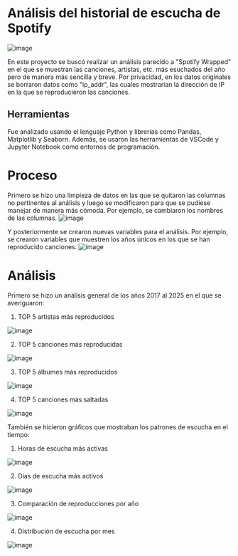 # Análisis del historial de escucha de Spotify
![image](https://github.com/user-attachments/assets/4d328eb8-670d-48cf-be13-5e794b5d3e39)

En este proyecto se buscó realizar un análisis parecido a "Spotify Wrapped" en el que se muestran las canciones, artistas, etc. más esuchados del año pero de manera más sencilla y breve.
Por privacidad, en los datos originales se borraron datos como "ip_addr", las cuales mostrarían la dirección de IP en la que se reproducieron las canciones.

## Herramientas
Fue analizado usando el lenguaje Python y librerías como Pandas, Matplotlib y Seaborn. Además, se usaron las herramientas de VSCode y Jupyter Notebook como entornos de programación.

# Proceso
Primero se hizo una limpieza de datos en las que se quitaron las columnas no pertinentes al análisis y luego se modificaron para que se pudiese manejar de manera más cómoda.
Por ejemplo, se cambiaron los nombres de las columnas.
![image](https://github.com/user-attachments/assets/e6804aa4-8352-42f1-b67f-a08e6e9bac54)

Y posteriormente se crearon nuevas variables para el análisis. Por ejemplo, se crearon variables que muestren los años únicos en los que se han reproducido canciones.
![image](https://github.com/user-attachments/assets/777a64ce-a4f3-42bc-adf8-1d80baf82c6a)

# Análisis
Primero se hizo un análisis general de los años 2017 al 2025 en el que se averiguaron:
1. TOP 5 artistas más reproducidos

![image](https://github.com/user-attachments/assets/6768b33e-5d69-46e1-94d1-80ab427b6ace)

2. TOP 5 canciones más reproducidas

![image](https://github.com/user-attachments/assets/3d1af4d4-bb01-4963-b42b-57414a06faf5)

3. TOP 5 álbumes más reproducidos

![image](https://github.com/user-attachments/assets/c625582f-ae44-42c1-b8da-e1d50e04e411)

4. TOP 5 canciones más saltadas

![image](https://github.com/user-attachments/assets/2c09331d-9fbb-4b46-8840-a3228f4b84c1)

También se hicieron gráficos que mostraban los patrones de escucha en el tiempo:
1. Horas de escucha más activas

![image](https://github.com/user-attachments/assets/5b0146a2-a6f8-4909-96a5-daaae4775297)

2. Días de escucha más activos

![image](https://github.com/user-attachments/assets/dbed92b5-d2d6-4fed-9083-2bf8625985d8)

3. Comparación de reproducciones por año

![image](https://github.com/user-attachments/assets/e22f1efa-de53-461c-a9c8-b30388c35117)

4. Distribución de escucha por mes

![image](https://github.com/user-attachments/assets/05543fce-6b21-4b90-ba6f-471d518e4f93)


